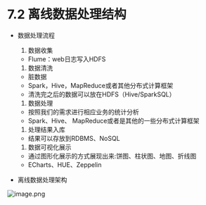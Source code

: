# 7.2 离线数据处理结构

- 数据处理流程

  1. 数据收集
    - Flume：web日志写入HDFS
  1. 数据清洗
    - 脏数据
    - Spark，Hive，MapReduce或者其他分布式计算框架
    - 清洗完之后的数据可以放在HDFS（Hive/SparkSQL）
  1. 数据处理
    - 按照我们的需求进行相应业务的统计分析
    - Spark、Hive、 MapReduce或者是其他的一些分布式计算框架
  1. 处理结果入库 
    - 结果可以存放到RDBMS、NoSQL
  1. 数据可视化展示
    - 通过图形化展示的方式展现出来:饼图、柱状图、地图、折线图
    - ECharts、HUE、Zeppelin

- 离线数据处理架构

![image.png](https://upload-images.jianshu.io/upload_images/7220971-14e94733b6d4229e.png?imageMogr2/auto-orient/strip%7CimageView2/2/w/1240)
